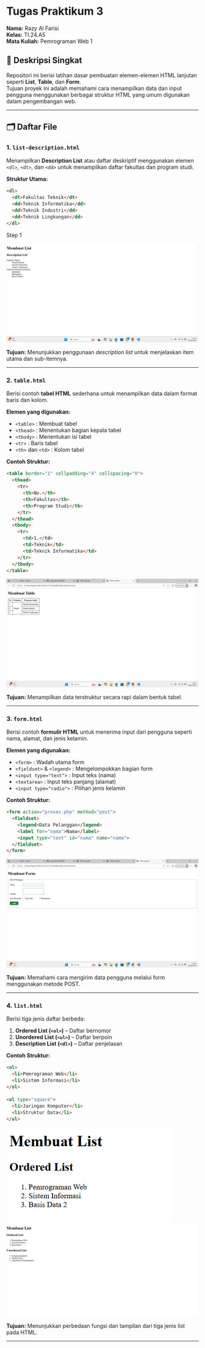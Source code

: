 # Tugas Praktikum 3
**Nama:** Razy Al Farisi  
**Kelas:** TI.24.A5  
**Mata Kuliah:** Pemrograman Web 1


## 📘 Deskripsi Singkat
Repositori ini berisi latihan dasar pembuatan elemen-elemen HTML lanjutan seperti **List**, **Table**, dan **Form**.  
Tujuan proyek ini adalah memahami cara menampilkan data dan input pengguna menggunakan berbagai struktur HTML yang umum digunakan dalam pengembangan web.

---

## 🗂️ Daftar File

### 1. `list-description.html`
Menampilkan **Description List** atau daftar deskriptif menggunakan elemen `<dl>`, `<dt>`, dan `<dd>` untuk menampilkan daftar fakultas dan program studi.

**Struktur Utama:**
```html
<dl>
  <dt>Fakultas Teknik</dt>
  <dd>Teknik Informatika</dd>
  <dd>Teknik Industri</dd>
  <dd>Teknik Lingkungan</dd>
</dl>
```
Step 1

 <img src="ss3.png" alt="Deskripsi gambar">

**Tujuan:** Menunjukkan penggunaan *description list* untuk menjelaskan item utama dan sub-itemnya.

---

### 2. `table.html`
Berisi contoh **tabel HTML** sederhana untuk menampilkan data dalam format baris dan kolom.

**Elemen yang digunakan:**
- `<table>` : Membuat tabel  
- `<thead>` : Menentukan bagian kepala tabel  
- `<tbody>` : Menentukan isi tabel  
- `<tr>` : Baris tabel  
- `<th>` dan `<td>` : Kolom tabel  

**Contoh Struktur:**
```html
<table border="1" cellpadding="4" cellspacing="0">
  <thead>
    <tr>
      <th>No.</th>
      <th>Fakultas</th>
      <th>Program Studi</th>
    </tr>
  </thead>
  <tbody>
    <tr>
      <td>1.</td>
      <td>Teknik</td>
      <td>Teknik Informatika</td>
    </tr>
  </tbody>
</table>
```
<img src="ss4.png" alt="Deskripsi gambar">

**Tujuan:** Menampilkan data terstruktur secara rapi dalam bentuk tabel.

---

### 3. `form.html`
Berisi contoh **formulir HTML** untuk menerima input dari pengguna seperti nama, alamat, dan jenis kelamin.

**Elemen yang digunakan:**
- `<form>` : Wadah utama form  
- `<fieldset>` & `<legend>` : Mengelompokkan bagian form  
- `<input type="text">` : Input teks (nama)  
- `<textarea>` : Input teks panjang (alamat)  
- `<input type="radio">` : Pilihan jenis kelamin  

**Contoh Struktur:**
```html
<form action="proses.php" method="post">
  <fieldset>
    <legend>Data Pelanggan</legend>
    <label for="nama">Nama</label>
    <input type="text" id="nama" name="nama">
  </fieldset>
</form>
```

<img src="ss5.png" alt="Deskripsi gambar">

**Tujuan:** Memahami cara mengirim data pengguna melalui form menggunakan metode POST.

---

### 4. `list.html`
Berisi tiga jenis daftar berbeda:
1. **Ordered List (`<ol>`)** – Daftar bernomor  
2. **Unordered List (`<ul>`)** – Daftar berpoin  
3. **Description List (`<dl>`)** – Daftar penjelasan  

**Contoh Struktur:**
```html
<ol>
  <li>Pemrograman Web</li>
  <li>Sistem Informasi</li>
</ol>

<ul type="square">
  <li>Jaringan Komputer</li>
  <li>Struktur Data</li>
</ul>
```

<img src="ss1.png" alt="Deskripsi gambar">

<img src="ss2.png" alt="Deskripsi gambar">

**Tujuan:** Menunjukkan perbedaan fungsi dan tampilan dari tiga jenis list pada HTML.

---
